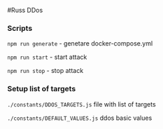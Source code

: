 #Russ DDos

### Scripts
`npm run generate` - genetare docker-compose.yml

`npm run start` - start attack

`npm run stop` - stop attack

### Setup list of targets
`./constants/DDOS_TARGETS.js` file with list of targets

`./constants/DEFAULT_VALUES.js` ddos basic values
